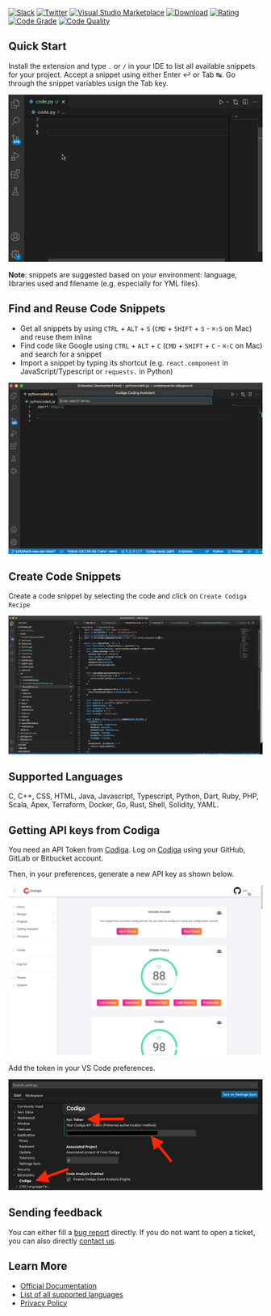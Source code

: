 [![Slack](https://img.shields.io/badge/Slack-@codigahq.svg?logo=slack)](https://join.slack.com/t/codigahq/shared_invite/zt-9hvmfwie-9BUVFwZDwvpIGlkHv2mzYQ)
[![Twitter](https://img.shields.io/badge/Twitter-getcodiga-blue?logo=twitter&logoColor=blue&color=blue)](https://twitter.com/getcodiga)
[![Visual Studio Marketplace](https://vsmarketplacebadge.apphb.com/installs-short/codiga.vscode-plugin.svg?style=flat-square)](https://marketplace.visualstudio.com/items?itemName=codiga.vscode-plugin)
[![Download](https://vsmarketplacebadge.apphb.com/downloads-short/codiga.vscode-plugin.svg)](https://marketplace.visualstudio.com/items?itemName=codiga.vscode-plugin)
[![Rating](https://vsmarketplacebadge.apphb.com/rating-short/codiga.vscode-plugin.svg)](https://marketplace.visualstudio.com/items?itemName=codiga.vscode-plugin)
[![Code Grade](https://api.codiga.io/project/29693/status/svg)](https://app.codiga.io/public/project/29693/vscode-plugin/dashboard)
[![Code Quality](https://api.codiga.io/project/29693/score/svg)](https://app.codiga.io/public/project/29693/vscode-plugin/dashboard)

## Quick Start

Install the extension and type `.` or `/` in your IDE to list all available snippets for your project. Accept a snippet using either Enter ↩ or Tab ↹. Go through the snippet variables usign the Tab key.

![Use of recipe in Python](images/vscode-read-file.gif)

**Note**: snippets are suggested based on your environment: language, libraries used and filename (e.g. especially for YML files).

## Find and Reuse Code Snippets

- Get all snippets by using `CTRL` + `ALT` + `S` (`CMD` + `SHIFT` + `S` - `⌘⇧S` on Mac) and reuse them inline
- Find code like Google using `CTRL` + `ALT` + `C` (`CMD` + `SHIFT` + `C` - `⌘⇧C` on Mac) and search for a snippet
- Import a snippet by typing its shortcut (e.g. `react.component` in JavaScript/Typescript or `requests.` in Python)

![Use of recipe in Python](images/use-recipe.gif)

## Create Code Snippets

Create a code snippet by selecting the code and click on `Create Codiga Recipe`

![Use of recipe in Python](images/vscode-create-recipe.gif)

## Supported Languages

C, C++, CSS, HTML, Java, Javascript, Typescript, Python, Dart, Ruby, PHP, Scala, Apex, Terraform, Docker, Go, Rust, Shell, Solidity, YAML.

## Getting API keys from Codiga

You need an API Token from [Codiga](https://codiga.io).
Log on [Codiga](https://app.codiga.io) using your GitHub, GitLab or Bitbucket account.

Then, in your preferences, generate a new API key as shown below.

![Generate API Token on Codiga](images/api-token-creation.gif)

Add the token in your VS Code preferences.

![Enter your API keys](images/configuration.png)

## Sending feedback

You can either fill a [bug report](https://github.com/codiga/vscode-plugin/issues) directly.
If you do not want to open a ticket, you can also directly [contact us](https://codiga.io/contact).

## Learn More

- [Official Documentation](https://doc.codiga.io/docs/coding-assistant/coding-assistant-vscode/)
- [List of all supported languages](https://doc.codiga.io/docs/faq/#what-languages-are-supported)
- [Privacy Policy](https://www.codiga.io/privacy)
